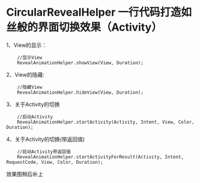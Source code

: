 # CircularRevealHelper 一行代码打造如丝般的界面切换效果（Activity）

1、View的显示：
```
    //显示View
    RevealAnimationHelper.showView(View, Duration);
```
2、View的隐藏:
```
    //隐藏View
    RevealAnimationHelper.hideView(View, Duration);
```
3、关于Activity的切换
```
    //启动Activity
    RevealAnimationHelper.startActivity(Activity, Intent, View, Color, Duration);
```
4、关于Activity的切换(带返回值)
```
    //启动Activity带返回值
    RevealAnimationHelper.startActivityForResult(Activity, Intent, RequestCode, View, Color, Duration);
```

效果图稍后补上


